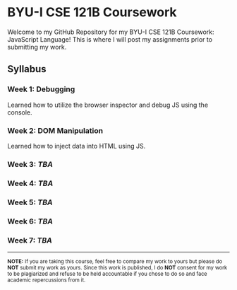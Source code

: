 # BYU-I CSE 121B Coursework

Welcome to my GitHub Repository for my BYU-I CSE 121B Coursework: JavaScript Language! This is where I will post my assignments prior to submitting my work.

## Syllabus

### Week 1: Debugging

Learned how to utilize the browser inspector and debug JS using the console.

### Week 2: DOM Manipulation

Learned how to inject data into HTML using JS.

### Week 3: *TBA*

### Week 4: *TBA*

### Week 5: *TBA*

### Week 6: *TBA*

### Week 7: *TBA*

---
<sub>**NOTE:** If you are taking this course, feel free to compare my work to yours but please do **NOT** submit my work as yours. Since this work is published, I do **NOT** consent for my work to be plagiarized and refuse to be held accountable if you chose to do so and face academic repercussions from it.</sub>
